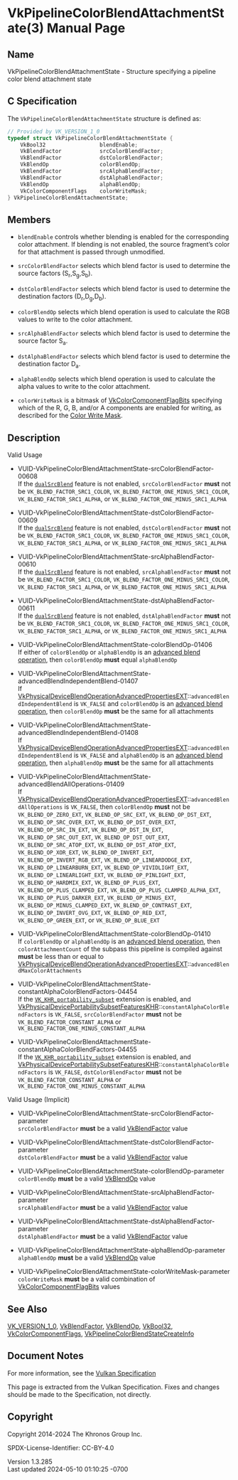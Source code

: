 # VkPipelineColorBlendAttachmentState(3) Manual Page

## Name

VkPipelineColorBlendAttachmentState - Structure specifying a pipeline
color blend attachment state



## <a href="#_c_specification" class="anchor"></a>C Specification

The `VkPipelineColorBlendAttachmentState` structure is defined as:

``` c
// Provided by VK_VERSION_1_0
typedef struct VkPipelineColorBlendAttachmentState {
    VkBool32                 blendEnable;
    VkBlendFactor            srcColorBlendFactor;
    VkBlendFactor            dstColorBlendFactor;
    VkBlendOp                colorBlendOp;
    VkBlendFactor            srcAlphaBlendFactor;
    VkBlendFactor            dstAlphaBlendFactor;
    VkBlendOp                alphaBlendOp;
    VkColorComponentFlags    colorWriteMask;
} VkPipelineColorBlendAttachmentState;
```

## <a href="#_members" class="anchor"></a>Members

- `blendEnable` controls whether blending is enabled for the
  corresponding color attachment. If blending is not enabled, the source
  fragment’s color for that attachment is passed through unmodified.

- `srcColorBlendFactor` selects which blend factor is used to determine
  the source factors (S<sub>r</sub>,S<sub>g</sub>,S<sub>b</sub>).

- `dstColorBlendFactor` selects which blend factor is used to determine
  the destination factors (D<sub>r</sub>,D<sub>g</sub>,D<sub>b</sub>).

- `colorBlendOp` selects which blend operation is used to calculate the
  RGB values to write to the color attachment.

- `srcAlphaBlendFactor` selects which blend factor is used to determine
  the source factor S<sub>a</sub>.

- `dstAlphaBlendFactor` selects which blend factor is used to determine
  the destination factor D<sub>a</sub>.

- `alphaBlendOp` selects which blend operation is used to calculate the
  alpha values to write to the color attachment.

- `colorWriteMask` is a bitmask of
  [VkColorComponentFlagBits](https://registry.khronos.org/vulkan/specs/1.3-extensions/man/html/VkColorComponentFlagBits.html) specifying
  which of the R, G, B, and/or A components are enabled for writing, as
  described for the <a
  href="https://registry.khronos.org/vulkan/specs/1.3-extensions/html/vkspec.html#framebuffer-color-write-mask"
  target="_blank" rel="noopener">Color Write Mask</a>.

## <a href="#_description" class="anchor"></a>Description

Valid Usage

- <a
  href="#VUID-VkPipelineColorBlendAttachmentState-srcColorBlendFactor-00608"
  id="VUID-VkPipelineColorBlendAttachmentState-srcColorBlendFactor-00608"></a>
  VUID-VkPipelineColorBlendAttachmentState-srcColorBlendFactor-00608  
  If the <a
  href="https://registry.khronos.org/vulkan/specs/1.3-extensions/html/vkspec.html#features-dualSrcBlend"
  target="_blank" rel="noopener"><code>dualSrcBlend</code></a> feature
  is not enabled, `srcColorBlendFactor` **must** not be
  `VK_BLEND_FACTOR_SRC1_COLOR`, `VK_BLEND_FACTOR_ONE_MINUS_SRC1_COLOR`,
  `VK_BLEND_FACTOR_SRC1_ALPHA`, or
  `VK_BLEND_FACTOR_ONE_MINUS_SRC1_ALPHA`

- <a
  href="#VUID-VkPipelineColorBlendAttachmentState-dstColorBlendFactor-00609"
  id="VUID-VkPipelineColorBlendAttachmentState-dstColorBlendFactor-00609"></a>
  VUID-VkPipelineColorBlendAttachmentState-dstColorBlendFactor-00609  
  If the <a
  href="https://registry.khronos.org/vulkan/specs/1.3-extensions/html/vkspec.html#features-dualSrcBlend"
  target="_blank" rel="noopener"><code>dualSrcBlend</code></a> feature
  is not enabled, `dstColorBlendFactor` **must** not be
  `VK_BLEND_FACTOR_SRC1_COLOR`, `VK_BLEND_FACTOR_ONE_MINUS_SRC1_COLOR`,
  `VK_BLEND_FACTOR_SRC1_ALPHA`, or
  `VK_BLEND_FACTOR_ONE_MINUS_SRC1_ALPHA`

- <a
  href="#VUID-VkPipelineColorBlendAttachmentState-srcAlphaBlendFactor-00610"
  id="VUID-VkPipelineColorBlendAttachmentState-srcAlphaBlendFactor-00610"></a>
  VUID-VkPipelineColorBlendAttachmentState-srcAlphaBlendFactor-00610  
  If the <a
  href="https://registry.khronos.org/vulkan/specs/1.3-extensions/html/vkspec.html#features-dualSrcBlend"
  target="_blank" rel="noopener"><code>dualSrcBlend</code></a> feature
  is not enabled, `srcAlphaBlendFactor` **must** not be
  `VK_BLEND_FACTOR_SRC1_COLOR`, `VK_BLEND_FACTOR_ONE_MINUS_SRC1_COLOR`,
  `VK_BLEND_FACTOR_SRC1_ALPHA`, or
  `VK_BLEND_FACTOR_ONE_MINUS_SRC1_ALPHA`

- <a
  href="#VUID-VkPipelineColorBlendAttachmentState-dstAlphaBlendFactor-00611"
  id="VUID-VkPipelineColorBlendAttachmentState-dstAlphaBlendFactor-00611"></a>
  VUID-VkPipelineColorBlendAttachmentState-dstAlphaBlendFactor-00611  
  If the <a
  href="https://registry.khronos.org/vulkan/specs/1.3-extensions/html/vkspec.html#features-dualSrcBlend"
  target="_blank" rel="noopener"><code>dualSrcBlend</code></a> feature
  is not enabled, `dstAlphaBlendFactor` **must** not be
  `VK_BLEND_FACTOR_SRC1_COLOR`, `VK_BLEND_FACTOR_ONE_MINUS_SRC1_COLOR`,
  `VK_BLEND_FACTOR_SRC1_ALPHA`, or
  `VK_BLEND_FACTOR_ONE_MINUS_SRC1_ALPHA`

- <a href="#VUID-VkPipelineColorBlendAttachmentState-colorBlendOp-01406"
  id="VUID-VkPipelineColorBlendAttachmentState-colorBlendOp-01406"></a>
  VUID-VkPipelineColorBlendAttachmentState-colorBlendOp-01406  
  If either of `colorBlendOp` or `alphaBlendOp` is an <a
  href="https://registry.khronos.org/vulkan/specs/1.3-extensions/html/vkspec.html#framebuffer-blend-advanced"
  target="_blank" rel="noopener">advanced blend operation</a>, then
  `colorBlendOp` **must** equal `alphaBlendOp`

- <a
  href="#VUID-VkPipelineColorBlendAttachmentState-advancedBlendIndependentBlend-01407"
  id="VUID-VkPipelineColorBlendAttachmentState-advancedBlendIndependentBlend-01407"></a>
  VUID-VkPipelineColorBlendAttachmentState-advancedBlendIndependentBlend-01407  
  If
  [VkPhysicalDeviceBlendOperationAdvancedPropertiesEXT](https://registry.khronos.org/vulkan/specs/1.3-extensions/man/html/VkPhysicalDeviceBlendOperationAdvancedPropertiesEXT.html)::`advancedBlendIndependentBlend`
  is `VK_FALSE` and `colorBlendOp` is an <a
  href="https://registry.khronos.org/vulkan/specs/1.3-extensions/html/vkspec.html#framebuffer-blend-advanced"
  target="_blank" rel="noopener">advanced blend operation</a>, then
  `colorBlendOp` **must** be the same for all attachments

- <a
  href="#VUID-VkPipelineColorBlendAttachmentState-advancedBlendIndependentBlend-01408"
  id="VUID-VkPipelineColorBlendAttachmentState-advancedBlendIndependentBlend-01408"></a>
  VUID-VkPipelineColorBlendAttachmentState-advancedBlendIndependentBlend-01408  
  If
  [VkPhysicalDeviceBlendOperationAdvancedPropertiesEXT](https://registry.khronos.org/vulkan/specs/1.3-extensions/man/html/VkPhysicalDeviceBlendOperationAdvancedPropertiesEXT.html)::`advancedBlendIndependentBlend`
  is `VK_FALSE` and `alphaBlendOp` is an <a
  href="https://registry.khronos.org/vulkan/specs/1.3-extensions/html/vkspec.html#framebuffer-blend-advanced"
  target="_blank" rel="noopener">advanced blend operation</a>, then
  `alphaBlendOp` **must** be the same for all attachments

- <a
  href="#VUID-VkPipelineColorBlendAttachmentState-advancedBlendAllOperations-01409"
  id="VUID-VkPipelineColorBlendAttachmentState-advancedBlendAllOperations-01409"></a>
  VUID-VkPipelineColorBlendAttachmentState-advancedBlendAllOperations-01409  
  If
  [VkPhysicalDeviceBlendOperationAdvancedPropertiesEXT](https://registry.khronos.org/vulkan/specs/1.3-extensions/man/html/VkPhysicalDeviceBlendOperationAdvancedPropertiesEXT.html)::`advancedBlendAllOperations`
  is `VK_FALSE`, then `colorBlendOp` **must** not be
  `VK_BLEND_OP_ZERO_EXT`, `VK_BLEND_OP_SRC_EXT`, `VK_BLEND_OP_DST_EXT`,
  `VK_BLEND_OP_SRC_OVER_EXT`, `VK_BLEND_OP_DST_OVER_EXT`,
  `VK_BLEND_OP_SRC_IN_EXT`, `VK_BLEND_OP_DST_IN_EXT`,
  `VK_BLEND_OP_SRC_OUT_EXT`, `VK_BLEND_OP_DST_OUT_EXT`,
  `VK_BLEND_OP_SRC_ATOP_EXT`, `VK_BLEND_OP_DST_ATOP_EXT`,
  `VK_BLEND_OP_XOR_EXT`, `VK_BLEND_OP_INVERT_EXT`,
  `VK_BLEND_OP_INVERT_RGB_EXT`, `VK_BLEND_OP_LINEARDODGE_EXT`,
  `VK_BLEND_OP_LINEARBURN_EXT`, `VK_BLEND_OP_VIVIDLIGHT_EXT`,
  `VK_BLEND_OP_LINEARLIGHT_EXT`, `VK_BLEND_OP_PINLIGHT_EXT`,
  `VK_BLEND_OP_HARDMIX_EXT`, `VK_BLEND_OP_PLUS_EXT`,
  `VK_BLEND_OP_PLUS_CLAMPED_EXT`, `VK_BLEND_OP_PLUS_CLAMPED_ALPHA_EXT`,
  `VK_BLEND_OP_PLUS_DARKER_EXT`, `VK_BLEND_OP_MINUS_EXT`,
  `VK_BLEND_OP_MINUS_CLAMPED_EXT`, `VK_BLEND_OP_CONTRAST_EXT`,
  `VK_BLEND_OP_INVERT_OVG_EXT`, `VK_BLEND_OP_RED_EXT`,
  `VK_BLEND_OP_GREEN_EXT`, or `VK_BLEND_OP_BLUE_EXT`

- <a href="#VUID-VkPipelineColorBlendAttachmentState-colorBlendOp-01410"
  id="VUID-VkPipelineColorBlendAttachmentState-colorBlendOp-01410"></a>
  VUID-VkPipelineColorBlendAttachmentState-colorBlendOp-01410  
  If `colorBlendOp` or `alphaBlendOp` is an <a
  href="https://registry.khronos.org/vulkan/specs/1.3-extensions/html/vkspec.html#framebuffer-blend-advanced"
  target="_blank" rel="noopener">advanced blend operation</a>, then
  `colorAttachmentCount` of the subpass this pipeline is compiled
  against **must** be less than or equal to
  [VkPhysicalDeviceBlendOperationAdvancedPropertiesEXT](https://registry.khronos.org/vulkan/specs/1.3-extensions/man/html/VkPhysicalDeviceBlendOperationAdvancedPropertiesEXT.html)::`advancedBlendMaxColorAttachments`

- <a
  href="#VUID-VkPipelineColorBlendAttachmentState-constantAlphaColorBlendFactors-04454"
  id="VUID-VkPipelineColorBlendAttachmentState-constantAlphaColorBlendFactors-04454"></a>
  VUID-VkPipelineColorBlendAttachmentState-constantAlphaColorBlendFactors-04454  
  If the [`VK_KHR_portability_subset`](VK_KHR_portability_subset.html)
  extension is enabled, and
  [VkPhysicalDevicePortabilitySubsetFeaturesKHR](https://registry.khronos.org/vulkan/specs/1.3-extensions/man/html/VkPhysicalDevicePortabilitySubsetFeaturesKHR.html)::`constantAlphaColorBlendFactors`
  is `VK_FALSE`, `srcColorBlendFactor` **must** not be
  `VK_BLEND_FACTOR_CONSTANT_ALPHA` or
  `VK_BLEND_FACTOR_ONE_MINUS_CONSTANT_ALPHA`

- <a
  href="#VUID-VkPipelineColorBlendAttachmentState-constantAlphaColorBlendFactors-04455"
  id="VUID-VkPipelineColorBlendAttachmentState-constantAlphaColorBlendFactors-04455"></a>
  VUID-VkPipelineColorBlendAttachmentState-constantAlphaColorBlendFactors-04455  
  If the [`VK_KHR_portability_subset`](VK_KHR_portability_subset.html)
  extension is enabled, and
  [VkPhysicalDevicePortabilitySubsetFeaturesKHR](https://registry.khronos.org/vulkan/specs/1.3-extensions/man/html/VkPhysicalDevicePortabilitySubsetFeaturesKHR.html)::`constantAlphaColorBlendFactors`
  is `VK_FALSE`, `dstColorBlendFactor` **must** not be
  `VK_BLEND_FACTOR_CONSTANT_ALPHA` or
  `VK_BLEND_FACTOR_ONE_MINUS_CONSTANT_ALPHA`

Valid Usage (Implicit)

- <a
  href="#VUID-VkPipelineColorBlendAttachmentState-srcColorBlendFactor-parameter"
  id="VUID-VkPipelineColorBlendAttachmentState-srcColorBlendFactor-parameter"></a>
  VUID-VkPipelineColorBlendAttachmentState-srcColorBlendFactor-parameter  
  `srcColorBlendFactor` **must** be a valid
  [VkBlendFactor](https://registry.khronos.org/vulkan/specs/1.3-extensions/man/html/VkBlendFactor.html) value

- <a
  href="#VUID-VkPipelineColorBlendAttachmentState-dstColorBlendFactor-parameter"
  id="VUID-VkPipelineColorBlendAttachmentState-dstColorBlendFactor-parameter"></a>
  VUID-VkPipelineColorBlendAttachmentState-dstColorBlendFactor-parameter  
  `dstColorBlendFactor` **must** be a valid
  [VkBlendFactor](https://registry.khronos.org/vulkan/specs/1.3-extensions/man/html/VkBlendFactor.html) value

- <a
  href="#VUID-VkPipelineColorBlendAttachmentState-colorBlendOp-parameter"
  id="VUID-VkPipelineColorBlendAttachmentState-colorBlendOp-parameter"></a>
  VUID-VkPipelineColorBlendAttachmentState-colorBlendOp-parameter  
  `colorBlendOp` **must** be a valid [VkBlendOp](https://registry.khronos.org/vulkan/specs/1.3-extensions/man/html/VkBlendOp.html) value

- <a
  href="#VUID-VkPipelineColorBlendAttachmentState-srcAlphaBlendFactor-parameter"
  id="VUID-VkPipelineColorBlendAttachmentState-srcAlphaBlendFactor-parameter"></a>
  VUID-VkPipelineColorBlendAttachmentState-srcAlphaBlendFactor-parameter  
  `srcAlphaBlendFactor` **must** be a valid
  [VkBlendFactor](https://registry.khronos.org/vulkan/specs/1.3-extensions/man/html/VkBlendFactor.html) value

- <a
  href="#VUID-VkPipelineColorBlendAttachmentState-dstAlphaBlendFactor-parameter"
  id="VUID-VkPipelineColorBlendAttachmentState-dstAlphaBlendFactor-parameter"></a>
  VUID-VkPipelineColorBlendAttachmentState-dstAlphaBlendFactor-parameter  
  `dstAlphaBlendFactor` **must** be a valid
  [VkBlendFactor](https://registry.khronos.org/vulkan/specs/1.3-extensions/man/html/VkBlendFactor.html) value

- <a
  href="#VUID-VkPipelineColorBlendAttachmentState-alphaBlendOp-parameter"
  id="VUID-VkPipelineColorBlendAttachmentState-alphaBlendOp-parameter"></a>
  VUID-VkPipelineColorBlendAttachmentState-alphaBlendOp-parameter  
  `alphaBlendOp` **must** be a valid [VkBlendOp](https://registry.khronos.org/vulkan/specs/1.3-extensions/man/html/VkBlendOp.html) value

- <a
  href="#VUID-VkPipelineColorBlendAttachmentState-colorWriteMask-parameter"
  id="VUID-VkPipelineColorBlendAttachmentState-colorWriteMask-parameter"></a>
  VUID-VkPipelineColorBlendAttachmentState-colorWriteMask-parameter  
  `colorWriteMask` **must** be a valid combination of
  [VkColorComponentFlagBits](https://registry.khronos.org/vulkan/specs/1.3-extensions/man/html/VkColorComponentFlagBits.html) values

## <a href="#_see_also" class="anchor"></a>See Also

[VK_VERSION_1_0](https://registry.khronos.org/vulkan/specs/1.3-extensions/man/html/VK_VERSION_1_0.html),
[VkBlendFactor](https://registry.khronos.org/vulkan/specs/1.3-extensions/man/html/VkBlendFactor.html), [VkBlendOp](https://registry.khronos.org/vulkan/specs/1.3-extensions/man/html/VkBlendOp.html),
[VkBool32](https://registry.khronos.org/vulkan/specs/1.3-extensions/man/html/VkBool32.html),
[VkColorComponentFlags](https://registry.khronos.org/vulkan/specs/1.3-extensions/man/html/VkColorComponentFlags.html),
[VkPipelineColorBlendStateCreateInfo](https://registry.khronos.org/vulkan/specs/1.3-extensions/man/html/VkPipelineColorBlendStateCreateInfo.html)

## <a href="#_document_notes" class="anchor"></a>Document Notes

For more information, see the <a
href="https://registry.khronos.org/vulkan/specs/1.3-extensions/html/vkspec.html#VkPipelineColorBlendAttachmentState"
target="_blank" rel="noopener">Vulkan Specification</a>

This page is extracted from the Vulkan Specification. Fixes and changes
should be made to the Specification, not directly.

## <a href="#_copyright" class="anchor"></a>Copyright

Copyright 2014-2024 The Khronos Group Inc.

SPDX-License-Identifier: CC-BY-4.0

Version 1.3.285  
Last updated 2024-05-10 01:10:25 -0700

